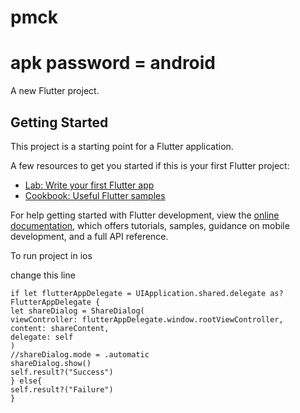 # pmck
# apk password = android

A new Flutter project.

## Getting Started

This project is a starting point for a Flutter application.

A few resources to get you started if this is your first Flutter project:

- [Lab: Write your first Flutter app](https://docs.flutter.dev/get-started/codelab)
- [Cookbook: Useful Flutter samples](https://docs.flutter.dev/cookbook)

For help getting started with Flutter development, view the
[online documentation](https://docs.flutter.dev/), which offers tutorials,
samples, guidance on mobile development, and a full API reference.

To run project in ios

change this line

```
if let flutterAppDelegate = UIApplication.shared.delegate as? FlutterAppDelegate {
let shareDialog = ShareDialog(
viewController: flutterAppDelegate.window.rootViewController,
content: shareContent,
delegate: self
)
//shareDialog.mode = .automatic
shareDialog.show()
self.result?("Success")
} else{
self.result?("Failure")
}

```